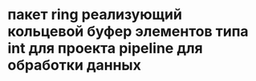 # пакет ring реализующий кольцевой буфер элементов типа int для проекта pipeline для обработки данных